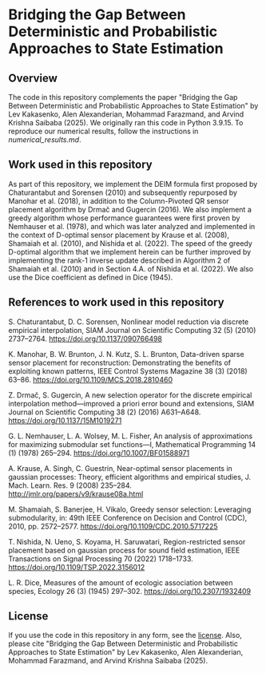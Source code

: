 # Bridging the Gap Between Deterministic and Probabilistic Approaches to State Estimation
## Overview 
The code in this repository complements the paper "Bridging the Gap Between Deterministic and
Probabilistic Approaches to State Estimation" by Lev Kakasenko,  Alen Alexanderian,
Mohammad Farazmand, and Arvind Krishna Saibaba (2025). We originally ran this code in Python 3.9.15.  To reproduce our numerical results, follow the instructions in *numerical_results.md*.  

## Work used in this repository
As part of this repository, we implement the DEIM formula first proposed by Chaturantabut and Sorensen (2010) and subsequently repurposed by Manohar et al. (2018), in addition to the Column-Pivoted QR sensor placement algorithm by Drmač and Gugercin (2016).  We also implement a greedy algorithm whose performance guarantees were first proven by Nemhauser et al. (1978), and which was later analyzed and implemented in the context of D-optimal sensor placement by Krause et al. (2008), Shamaiah et al. (2010), and Nishida et al. (2022).  The speed of the greedy D-optimal algorithm that we implement herein can be further improved by implementing the rank-1 inverse update described in Algorithm 2 of Shamaiah et al. (2010) and in Section 4.A. of Nishida et al. (2022).  We also use the Dice coefficient as defined in Dice (1945).

## References to work used in this repository
S. Chaturantabut, D. C. Sorensen, Nonlinear model reduction via discrete empirical interpolation, SIAM Journal on Scientific Computing 32 (5)
(2010) 2737–2764. https://doi.org/10.1137/090766498  

K. Manohar, B. W. Brunton, J. N. Kutz, S. L. Brunton, Data-driven sparse
sensor placement for reconstruction: Demonstrating the benefits of exploiting known patterns, IEEE Control Systems Magazine 38 (3) (2018) 63–86.
https://doi.org/10.1109/MCS.2018.2810460    

Z. Drmač, S. Gugercin, A new selection operator for the discrete empirical interpolation method—improved a priori error bound and extensions, SIAM Journal on Scientific Computing 38 (2) (2016) A631–A648.
https://doi.org/10.1137/15M1019271

G. L. Nemhauser, L. A. Wolsey, M. L. Fisher, An analysis of approximations
for maximizing submodular set functions—I, Mathematical Programming
14 (1) (1978) 265–294. https://doi.org/10.1007/BF01588971  

A. Krause, A. Singh, C. Guestrin, Near-optimal sensor placements in gaussian processes: Theory, efficient algorithms and empirical studies, J. Mach.
Learn. Res. 9 (2008) 235–284.
http://jmlr.org/papers/v9/krause08a.html  

M. Shamaiah, S. Banerjee, H. Vikalo, Greedy sensor selection: Leveraging
submodularity, in: 49th IEEE Conference on Decision and Control (CDC),
2010, pp. 2572–2577. https://doi.org/10.1109/CDC.2010.5717225  

T. Nishida, N. Ueno, S. Koyama, H. Saruwatari, Region-restricted sensor placement based on gaussian process for sound field estimation, IEEE
Transactions on Signal Processing 70 (2022) 1718–1733. https://doi.org/10.1109/TSP.2022.3156012  

L. R. Dice, Measures of the amount of ecologic association between species,
Ecology 26 (3) (1945) 297–302. https://doi.org/10.2307/1932409  

## License
If you use the code in this repository in any form, see the [license](https://github.com/LevKakasenko/state-estimation-bridge/blob/main/LICENSE).  Also, please cite
"Bridging the Gap Between Deterministic and Probabilistic Approaches to State Estimation" by Lev Kakasenko,  Alen Alexanderian, Mohammad Farazmand, and Arvind Krishna Saibaba (2025).
